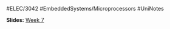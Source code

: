 #ELEC/3042 #EmbeddedSystems/Microprocessors #UniNotes

**Slides:**
[Week 7](Attachments/Week%207.pdf)
